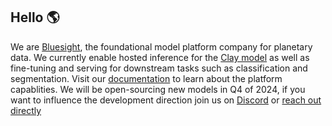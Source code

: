 ## Hello 🌎 
We are [Bluesight](https://bluesight.ai/), the foundational model platform company for planetary data.
We currently enable hosted inference for the [Clay model](https://github.com/Clay-foundation/model) as well as fine-tuning and serving for downstream tasks such as classification and segmentation. Visit our [documentation](https://docs.bluesight.ai/introduction) to learn about the platform capablities.
We will be open-sourcing new models in Q4 of 2024, if you want to influence the development direction join us on [Discord](https://discord.gg/NCg9mkz9C7) or <a href="mailto:alex@bluesight.ai">reach out directly</a>
